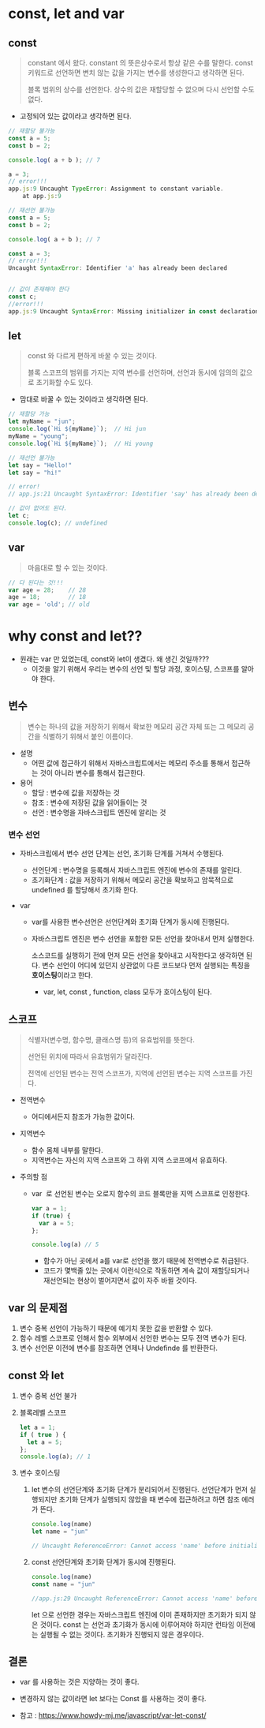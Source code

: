 # const, let and var



## const

> constant 에서 왔다. constant 의 뜻은상수로서 항상 같은 수를 말한다.
> const 키워드로 선언하면 변치 않는 값을 가지는 변수를 생성한다고 생각하면 된다.
>
> 블록 범위의 상수를 선언한다.
> 상수의 값은 재할당할 수 없으며 다시 선언할 수도 없다.

- 고정되어 있는 값이라고 생각하면 된다.

```javascript
// 재할당 불가능
const a = 5;
const b = 2;

console.log( a + b ); // 7

a = 3;
// error!!!
app.js:9 Uncaught TypeError: Assignment to constant variable.
    at app.js:9

// 재선언 불가능
const a = 5;
const b = 2;

console.log( a + b ); // 7

const a = 3;
// error!!!
Uncaught SyntaxError: Identifier 'a' has already been declared


// 값이 존재해야 한다
const c;
//error!!!
app.js:9 Uncaught SyntaxError: Missing initializer in const declaration
```



## let

> const 와 다르게 편하게 바꿀 수 있는 것이다.
>
> 블록 스코프의 범위를 가지는 지역 변수를 선언하며, 선언과 동시에 임의의 값으로 초기화할 수도 있다.

- 맘대로 바꿀 수 있는 것이라고 생각하면 된다.

```javascript
// 재할당 가능
let myName = "jun";
console.log(`Hi ${myName}`);  // Hi jun
myName = "young";
console.log(`Hi ${myName}`);  // Hi young

// 재선언 불가능
let say = "Hello!"
let say = "hi!"

// error!
// app.js:21 Uncaught SyntaxError: Identifier 'say' has already been declared

// 값이 없어도 된다.
let c;
console.log(c); // undefined
```



## var

> 마음대로 할 수 있는 것이다.

```javascript
// 다 된다는 것!!!
var age = 28;    // 28
age = 18;        // 18
var age = 'old'; // old
```





# why const and let??

- 원래는 var 만 있었는데, const와 let이 생겼다.
  왜 생긴 것일까???
  - 이것을 알기 위해서 우리는 변수의 선언 및 할당 과정, 호이스팅, 스코프를 알아야 한다.



## 변수

> 변수는 하나의 값을 저장하기 위해서 확보한 메모리 공간 자체 또는 그 메모리 공간을 식별하기 위해서 붙인 이름이다.

- 설명
  - 어떤 값에 접근하기 위해서 자바스크립트에서는 메모리 주소를 통해서 접근하는 것이 아니라 변수를 통해서 접근한다.
- 용어
  - 할당 : 변수에 값을 저장하는 것
  - 참조 : 변수에 저장된 값을 읽어들이는 것
  - 선언 : 변수명을 자바스크립트 엔진에 알리는 것



### 변수 선언

- 자바스크립에서 변수 선언 단계는 선언, 초기화 단계를 거쳐서 수행된다.

  - 선언단계 : 변수명을 등록해서 자바스크립트 엔진에 변수의 존재를 알린다.
  - 초기화단계 : 값을 저장하기 위해서 메모리 공간을 확보하고 암묵적으로 undefined 를 할당해서 초기화 한다.

- var

  - var를 사용한 변수선언은 선언단계와 초기화 단계가 동시에 진행된다.

  - 자바스크립트 엔진은 변수 선언을 포함한 모든 선언을 찾아내서 먼저 실행한다.

    소스코드를 실행하기 전에 먼저 모든 선언을 찾아내고 시작한다고 생각하면 된다.
    변수 선언이 어디에 있던지 상관없이 다른 코드보다 먼저 실행되는 특징을 **호이스팅**이라고 한다.

    - var, let, const , function, class 모두가 호이스팅이 된다.



## 스코프

> 식별자(변수명, 함수명, 클래스명 등)의 유효범위를 뜻한다.
>
> 선언된 위치에 따라서 유효범위가 달라진다.
>
> 전역에 선언된 변수는 전역 스코프가, 지역에 선언된 변수는 지역 스코프를 가진다.

- 전역변수
  - 어디에서든지 참조가 가능한 값이다.
- 지역변수
  - 함수 몸체 내부를 말한다.
  - 지역변수는 자신의 지역 스코프와 그 하위 지역 스코프에서 유효하다.

- 주의할 점

  - var  로 선언된 변수는 오로지 함수의 코드 블록만을 지역 스코프로 인정한다.

    ```javascript
    var a = 1;
    if (true) {
      var a = 5;
    };
    
    console.log(a) // 5
    ```

    - 함수가 아닌 곳에서 a를 var로 선언을 했기 때문에 전역변수로 취급된다.
    - 코드가 몇백줄 있는 곳에서 이런식으로 작동하면 계속 값이 재할당되거나 재선언되는 현상이 벌어지면서 값이 자주 바뀔 것이다.

## var 의 문제점

1. 변수 중복 선언이 가능하기 때문에 예기치 못한 값을 반환할 수 있다.
2. 함수 레벨 스코프로 인해서 함수 외부에서 선언한 변수는 모두 전역 변수가 된다.
3. 변수 선언문 이전에 변수를 참조하면 언제나 Undefinde 를 반환한다.



## const 와 let

1. 변수 중복 선언 불가

2. 블록레벨 스코프

   ```javascript
   let a = 1;
   if ( true ) {
     let a = 5;
   };
   console.log(a); // 1
   ```

3. 변수 호이스팅

   1. let
      변수의 선언단계와 초기화 단계가 분리되어서 진행된다.
      선언단계가 먼저 실행되지만 초기화 단계가 실행되지 않았을 때 변수에 접근하려고 하면 참조 에러가 뜬다.

      ```javascript
      console.log(name)
      let name = "jun"
      
      // Uncaught ReferenceError: Cannot access 'name' before initialization at app.js:29
      ```

   2. const
      선언단계와 초기화 단계가 동시에 진행된다.

      ```javascript
      console.log(name)
      const name = "jun"
      
      //app.js:29 Uncaught ReferenceError: Cannot access 'name' before initialization at app.js:29
      ```

      let 으로 선언한 경우는 자바스크립트 엔진에 이미 존재하지만 초기화가 되지 않은 것이다.
      const 는 선언과 초기화가 동시에 이루어져야 하지만 런타임 이전에는 실행될 수 없는 것이다. 초기화가 진행되지 않은 경우이다.



## 결론

- var 를 사용하는 것은 지양하는 것이 좋다.
- 변경하지 않는 값이라면 let 보다는 Const 를 사용하는 것이 좋다.





- 참고 : https://www.howdy-mj.me/javascript/var-let-const/